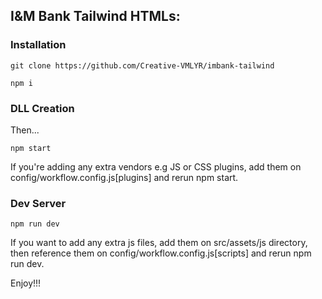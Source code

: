 ## I&M Bank Tailwind HTMLs:

### Installation

```
git clone https://github.com/Creative-VMLYR/imbank-tailwind

npm i

```

### DLL Creation

Then...

```
npm start

```

If you're adding any extra vendors e.g JS or CSS plugins, add them on config/workflow.config.js[plugins] and rerun npm start.

### Dev Server

```
npm run dev

```

If you want to add any extra js files, add them on src/assets/js directory, then reference them on config/workflow.config.js[scripts] and rerun npm run dev.

Enjoy!!!
